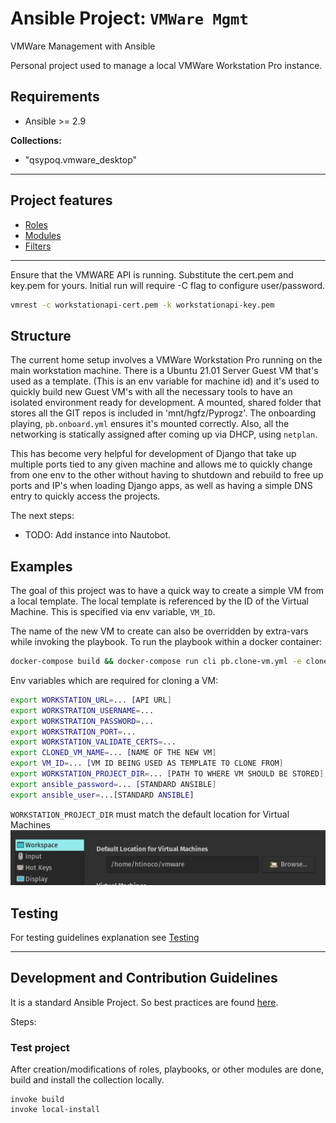 # Ansible Project: `VMWare Mgmt`

VMWare Management with Ansible

Personal project used to manage a local VMWare Workstation Pro instance.

## Requirements

- Ansible >= 2.9

**Collections:**

- "qsypoq.vmware_desktop"

---

## Project features

- [Roles](roles/README.md)
- [Modules](plugins/modules/README.md)
- [Filters](plugins/filters/README.md)

---

Ensure that the VMWARE API is running. Substitute the cert.pem and key.pem for yours.
Initial run will require -C flag to configure user/password.

```bash
vmrest -c workstationapi-cert.pem -k workstationapi-key.pem
```

## Structure

The current home setup involves a VMWare Workstation Pro running on the main workstation machine. There is a Ubuntu 21.01 Server Guest VM that's used as a template. (This is an env variable for machine id) and it's used to quickly build new Guest VM's with all the necessary tools to have an isolated environment ready for development. A mounted, shared folder that stores all the GIT repos is included in 'mnt/hgfz/Pyprogz'. The onboarding playing, `pb.onboard.yml` ensures it's mounted correctly. Also, all the networking is statically assigned after coming up via DHCP, using `netplan`.

This has become very helpful for development of Django that take up multiple ports tied to any given machine and allows me to quickly change from one env to the other without having to shutdown and rebuild to free up ports and IP's when loading Django apps, as well as having a simple DNS entry to quickly access the projects.

The next steps:

- TODO: Add instance into Nautobot.

## Examples

The goal of this project was to have a quick way to create a simple VM from a local template. The local template is referenced by the ID of the Virtual Machine. This is specified via env variable, `VM_ID`.

The name of the new VM to create can also be overridden by extra-vars while invoking the playbook.
To run the playbook within a docker container:

```bash
docker-compose build && docker-compose run cli pb.clone-vm.yml -e cloned_vm_name="name of new cloned vm"
```

Env variables which are required for cloning a VM:

```bash
export WORKSTATION_URL=... [API URL]
export WORKSTRATION_USERNAME=...
export WORKSTRATION_PASSWORD=...
export WORKSTRATION_PORT=...
export WORKSTATION_VALIDATE_CERTS=...
export CLONED_VM_NAME=... [NAME OF THE NEW VM]
export VM_ID=... [VM ID BEING USED AS TEMPLATE TO CLONE FROM]
export WORKSTATION_PROJECT_DIR=... [PATH TO WHERE VM SHOULD BE STORED]
export ansible_password=... [STANDARD ANSIBLE]
export ansible_user=...[STANDARD ANSIBLE]
```

`WORKSTATION_PROJECT_DIR` must match the default location for Virtual Machines
![VM Location](docs/default_location.png)

## Testing

For testing guidelines explanation see [Testing](tests/README.md)

---

## Development and Contribution Guidelines

It is a standard Ansible Project. So best practices are found [here](https://docs.ansible.com/ansible/latest/user_guide/playbooks_best_practices.html).

Steps:

### Test project

After creation/modifications of roles, playbooks, or other modules are done, build and install the collection locally.

```shell
invoke build
invoke local-install
```
